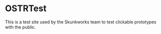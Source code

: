 # OSTRTest
This is a test site used by the Skunkworks team to test clickable prototypes with the public.
